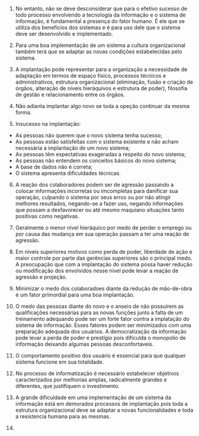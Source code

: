 1. No entanto, não se deve desconsiderar que para o efetivo sucesso de todo processo envolvendo a
tecnologia da informação e o sistema de informação, é fundamental a presença do fator humano. É
ele que se utiliza dos benefícios dos sistemas e é para uso dele que o sistema deve ser desenvolvido
e implementado.

2. Para uma boa implementação de um sistema a cultura organizacional também terá que se adaptar as novas condições estabelecidas pelo sistema.

3. A implantação pode representar para a organização a necessidade de adaptação em termos de espaço físico, processos técnicos e administrativos, estrutura organizacional (eliminação, fusão e criação de órgãos, alteração de níveis hieráquivos e estrutura de poder), filosofia de gestão e relacionamento entre os órgãos.

4. Não adianta implantar algo novo se toda a opeção continuar da mesma forma.

5. Insucesso na implantação:

- As pessoas não querem que o novo sistema tenha sucesso;
- As pessoas estão satisfeitas com o sistema existente e não acham necessária a implantação de um
novo sistema;
- As pessoas têm expectativas exageradas a respeito do novo sistema;
- As pessoas não entendem os conceitos básicos do novo sistema;
- A base de dados não é correta;
- O sistema apresenta dificuldades técnicas.

6. A reação dos colaboradores podem ser de agressão passando a colocar informações incorretas ou imcompletas para danificar sua operação, culpando o sistema por seus erros ou por não atingir melhores resultados, negando-se a fazer uso, negando informações que possam a desfavorecer ou até mesmo maquiano situações tanto positivas como negativas.

7. Geralmente o menor nível hieráquico por medo de perder o emprego ou por causa das mudança em sua operação passam a ter uma reação de agressão.

8. Em níveis superiores motivos como perda de poder, liberdade de ação e maior controle por parte das gerências superiores são o principal medo. A preocupação que com a implantação do sistema possa haver redução ou modificação dos envolvidos nesse nivel pode levar a reação de agressão e projeção.

9. Minimizar o medo dos colaboradoes diante da redução de mão-de-obra é um fator primordial para uma boa implantação.

10. O medo das pessoas diante do novo e o anseio de não possuirem as qualificações necessárias para as novas funções junto a falta de um treinamento adequando pode ser um forte fator contra a implatação do sistema de informação. Esses fatores podem ser minimizados com uma preparação adequada dos usuários. A democratização da informação pode levar a perda de poder e prestígio pois dificulda o monopolio de informação deixando algumas pessoas desconfortaveis.

11. O comportamento positivo dos usuário é essencial para que qualquer sistema funcione em sua totalidade.

12. No processo de informatização é necessário estabelecer objetivos caracterizados por melhorias amplas, radicalmente grandes e diferentes, que justifiquem o investimento.

13. A grande dificuldade em uma implementação de um sistema da informação está em demorados processos de implantação pois toda a estrutura organizacional deve se adaptar a novas funcionalidades e toda a resistencia humana para as mesmas.

14. 
